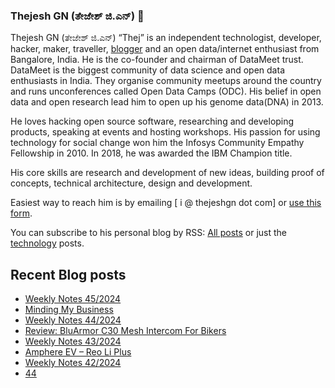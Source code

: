 ### Thejesh GN (ತೇಜೇಶ್ ಜಿ.ಎನ್) 👋

Thejesh GN (ತೇಜೇಶ್ ಜಿ.ಎನ್) “Thej” is an independent technologist, developer, hacker, maker, traveller, [blogger](https://thejeshgn.com/) and an open data/internet enthusiast from Bangalore, India. He is the co-founder and chairman of DataMeet trust. DataMeet is the biggest community of data science and open data enthusiasts in India. They organise community meetups around the country and runs unconferences called Open Data Camps (ODC). His belief in open data and open research lead him to open up his genome data(DNA) in 2013.

He loves hacking open source software, researching and developing products, speaking at events and hosting workshops. His passion for using technology for social change won him the Infosys Community Empathy Fellowship in 2010. In 2018, he was awarded the IBM Champion title.

His core skills are research and development of new ideas, building proof of concepts, technical architecture, design and development.

Easiest way to reach him is by emailing [ i @ thejeshgn dot com] or [use this form](https://thejeshgn.com/contact/).

You can subscribe to his personal blog by RSS: [All posts](https://feeds.thejeshgn.com/thejeshgn) or just the [technology](https://feeds.thejeshgn.com/technology) posts.

## Recent Blog posts
<!-- BLOG-POST-LIST:START -->
- [Weekly Notes 45/2024](https://thejeshgn.com/2024/11/08/weekly-notes-45-2024/)
- [Minding My Business](https://thejeshgn.com/2024/11/03/minding-my-business/)
- [Weekly Notes 44/2024](https://thejeshgn.com/2024/11/01/weekly-notes-44-2024/)
- [Review: BluArmor C30 Mesh Intercom For Bikers](https://thejeshgn.com/2024/10/30/review-bluarmor-c30-mesh-intercom-for-bikers/)
- [Weekly Notes 43/2024](https://thejeshgn.com/2024/10/25/weekly-notes-43-2024/)
- [Amphere EV – Reo Li Plus](https://thejeshgn.com/2024/10/21/amphere-ev-reo-li-plus/)
- [Weekly Notes 42/2024](https://thejeshgn.com/2024/10/18/weekly-notes-42-2024/)
- [44](https://thejeshgn.com/2024/10/12/44/)
<!-- BLOG-POST-LIST:END -->

